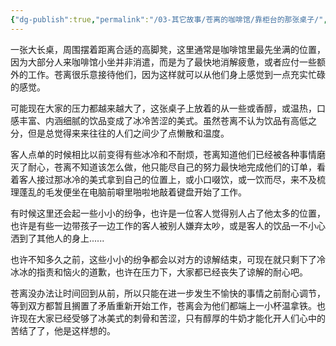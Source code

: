 ```yaml
---
{"dg-publish":true,"permalink":"/03-其它故事/苍离的咖啡馆/靠柜台的那张桌子/","dgPassFrontmatter":true,"noteIcon":"\\！Read Me！\\others\\data\\svg","created":"2024-11-23T18:25:50.738+08:00","updated":"2024-11-25T09:04:27.000+08:00"}
---
```


一张大长桌，周围摆着距离合适的高脚凳，这里通常是咖啡馆里最先坐满的位置，因为大部分人来咖啡馆小坐并非消遣，而是为了最快地消解疲惫，或者应付一些额外的工作。苍离很乐意接待他们，因为这样就可以从他们身上感觉到一点充实忙碌的感觉。

可能现在大家的压力都越来越大了，这张桌子上放着的从一些或香醇，或温热，口感丰富、内涵细腻的饮品变成了冰冷苦涩的美式。虽然苍离不认为饮品有高低之分，但是总觉得来来往往的人们之间少了点懒散和温度。

客人点单的时候相比以前变得有些冰冷和不耐烦，苍离知道他们已经被各种事情磨灭了耐心，苍离不知道该怎么做，他只能尽自己的努力最快地完成他们的订单，看着客人接过那冰冷的美式拿到自己的位置上，或小口啜饮，或一饮而尽，来不及梳理蓬乱的毛发便坐在电脑前噼里啪啦地敲着键盘开始了工作。

有时候这里还会起一些小小的纷争，也许是一位客人觉得别人占了他太多的位置，也许是有些一边带孩子一边工作的客人被别人嫌弃太吵，或是客人的饮品一不小心洒到了其他人的身上...... 

也许不知多久之前，这些小小的纷争都会以对方的谅解结束，可现在就只剩下了冷冰冰的指责和恼火的道歉，也许在压力下，大家都已经丧失了谅解的耐心吧。

苍离没办法让时间回到从前，所以只能在进一步发生不愉快的事情之前耐心调节，等到双方都暂且搁置了矛盾重新开始工作，苍离会为他们都端上一小杯温拿铁。也许现在大家已经受够了冰美式的刺骨和苦涩，只有醇厚的牛奶才能化开人们心中的苦结了了，他是这样想的。
